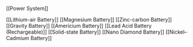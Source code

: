 [[Power System]]

[[Lithium-air Battery]]
[[Magnesium Battery]]
[[Zinc-carbon Battery]]
[[Gravity Battery]]
[[Americium Battery]]
[[Lead Acid Battery (Rechargeable)]]
[[Solid-state Battery]]
[[Nano Diamond Battery]]
[[Nickel–Cadmium Battery]]